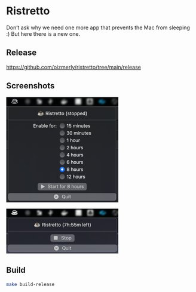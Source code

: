 # Ristretto
Don’t ask why we need one more app that prevents the Mac from sleeping :) But here there is a new one.

## Release
https://github.com/oizmerly/ristretto/tree/main/release

## Screenshots
![](./screenshot1.png)

![](./screenshot2.png)

## Build
```sh
make build-release
```
